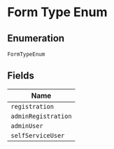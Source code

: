 
# Form Type Enum

## Enumeration

`FormTypeEnum`

## Fields

| Name |
|  --- |
| `registration` |
| `adminRegistration` |
| `adminUser` |
| `selfServiceUser` |

